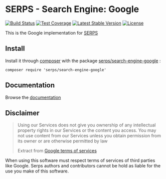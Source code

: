SERPS - Search Engine: Google
=============================

[![Build Status](https://travis-ci.org/serp-spider/search-engine-google.svg?branch=master)](https://travis-ci.org/serp-spider/search-engine-google)
[![Test Coverage](https://codeclimate.com/github/serp-spider/search-engine-google/badges/coverage.svg)](https://codeclimate.com/github/serp-spider/search-engine-google/coverage)
[![Latest Stable Version](https://poser.pugx.org/serps/search-engine-google/version)](https://packagist.org/packages/serps/search-engine-google)
[![License](https://poser.pugx.org/serps/search-engine-google/license)](https://packagist.org/packages/serps/search-engine-google)


This is the Google implementation for [SERPS](https://github.com/serp-spider/serps)

Install
-------

Install it through [composer](https://getcomposer.org/) with the package 
[serps/search-engine-google](https://packagist.org/packages/serps/search-engine-google) : 

``composer require 'serps/search-engine-google'``


Documentation
-------------

Browse the [documentation](http://serp-spider.github.io/documentation/search-engine/google/)



Disclaimer
-----------

> Using our Services does not give you ownership of any intellectual property rights in 
> our Services or the content you access. 
> You may not use content from our Services unless you obtain permission from its owner or 
> are otherwise permitted by law
>
> Extract from [Google terms of services](https://www.google.com/policies/terms/)

When using this software must respect terms of services of third parties like Google.
Serps authors and contributors cannot be hold as liable for the use you make of this software. 
